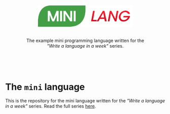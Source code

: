 <div align="center">
    <img alt="Mini-Lang logo" src="assets/logo.png" width="300px"/>
    <p>
    <br>
        The example mini programming language written for the<br>
        <em>"Write a language in a week"</em> series.
    </p>
</div>
<br>
<br>
<br>

# The `mini` language

This is the repository for the mini language written for the *"Write a language in a week"* series. Read the full series [here](https://dev.to/williamragstad/series/17603).
